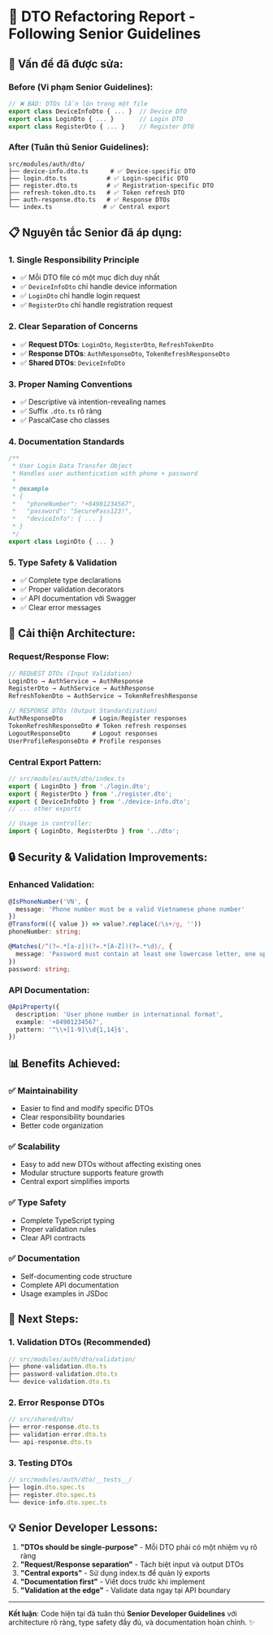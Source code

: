 # 🔧 DTO Refactoring Report - Following Senior Guidelines

## 🚨 Vấn đề đã được sửa:

### Before (Vi phạm Senior Guidelines):
```typescript
// ❌ BAD: DTOs lẫn lộn trong một file
export class DeviceInfoDto { ... }  // Device DTO
export class LoginDto { ... }       // Login DTO  
export class RegisterDto { ... }    // Register DTO
```

### After (Tuân thủ Senior Guidelines):
```
src/modules/auth/dto/
├── device-info.dto.ts      # ✅ Device-specific DTO
├── login.dto.ts           # ✅ Login-specific DTO
├── register.dto.ts        # ✅ Registration-specific DTO
├── refresh-token.dto.ts   # ✅ Token refresh DTO
├── auth-response.dto.ts   # ✅ Response DTOs
└── index.ts              # ✅ Central export
```

## 📋 Nguyên tắc Senior đã áp dụng:

### 1. **Single Responsibility Principle**
- ✅ Mỗi DTO file có một mục đích duy nhất
- ✅ `DeviceInfoDto` chỉ handle device information
- ✅ `LoginDto` chỉ handle login request
- ✅ `RegisterDto` chỉ handle registration request

### 2. **Clear Separation of Concerns**
- ✅ **Request DTOs**: `LoginDto`, `RegisterDto`, `RefreshTokenDto`
- ✅ **Response DTOs**: `AuthResponseDto`, `TokenRefreshResponseDto`
- ✅ **Shared DTOs**: `DeviceInfoDto`

### 3. **Proper Naming Conventions**
- ✅ Descriptive và intention-revealing names
- ✅ Suffix `.dto.ts` rõ ràng
- ✅ PascalCase cho classes

### 4. **Documentation Standards**
```typescript
/**
 * User Login Data Transfer Object
 * Handles user authentication with phone + password
 * 
 * @example
 * {
 *   "phoneNumber": "+84901234567",
 *   "password": "SecurePass123!",
 *   "deviceInfo": { ... }
 * }
 */
export class LoginDto { ... }
```

### 5. **Type Safety & Validation**
- ✅ Complete type declarations
- ✅ Proper validation decorators
- ✅ API documentation với Swagger
- ✅ Clear error messages

## 🎯 Cải thiện Architecture:

### Request/Response Flow:
```typescript
// REQUEST DTOs (Input Validation)
LoginDto → AuthService → AuthResponse
RegisterDto → AuthService → AuthResponse
RefreshTokenDto → AuthService → TokenRefreshResponse

// RESPONSE DTOs (Output Standardization)  
AuthResponseDto        # Login/Register responses
TokenRefreshResponseDto # Token refresh responses
LogoutResponseDto      # Logout responses
UserProfileResponseDto # Profile responses
```

### Central Export Pattern:
```typescript
// src/modules/auth/dto/index.ts
export { LoginDto } from './login.dto';
export { RegisterDto } from './register.dto';
export { DeviceInfoDto } from './device-info.dto';
// ... other exports

// Usage in controller:
import { LoginDto, RegisterDto } from '../dto';
```

## 🔒 Security & Validation Improvements:

### Enhanced Validation:
```typescript
@IsPhoneNumber('VN', {
  message: 'Phone number must be a valid Vietnamese phone number'
})
@Transform(({ value }) => value?.replace(/\s+/g, ''))
phoneNumber: string;

@Matches(/^(?=.*[a-z])(?=.*[A-Z])(?=.*\d)/, {
  message: 'Password must contain at least one lowercase letter, one uppercase letter, and one number'
})
password: string;
```

### API Documentation:
```typescript
@ApiProperty({
  description: 'User phone number in international format',
  example: '+84901234567',
  pattern: '^\\+[1-9]\\d{1,14}$',
})
```

## 📊 Benefits Achieved:

### ✅ **Maintainability**
- Easier to find and modify specific DTOs
- Clear responsibility boundaries
- Better code organization

### ✅ **Scalability**  
- Easy to add new DTOs without affecting existing ones
- Modular structure supports feature growth
- Central export simplifies imports

### ✅ **Type Safety**
- Complete TypeScript typing
- Proper validation rules
- Clear API contracts

### ✅ **Documentation**
- Self-documenting code structure
- Complete API documentation
- Usage examples in JSDoc

## 🚀 Next Steps:

### 1. **Validation DTOs** (Recommended)
```typescript
// src/modules/auth/dto/validation/
├── phone-validation.dto.ts
├── password-validation.dto.ts
└── device-validation.dto.ts
```

### 2. **Error Response DTOs**
```typescript
// src/shared/dto/
├── error-response.dto.ts
├── validation-error.dto.ts
└── api-response.dto.ts
```

### 3. **Testing DTOs**
```typescript
// src/modules/auth/dto/__tests__/
├── login.dto.spec.ts
├── register.dto.spec.ts
└── device-info.dto.spec.ts
```

## 💡 Senior Developer Lessons:

1. **"DTOs should be single-purpose"** - Mỗi DTO phải có một nhiệm vụ rõ ràng
2. **"Request/Response separation"** - Tách biệt input và output DTOs
3. **"Central exports"** - Sử dụng index.ts để quản lý exports
4. **"Documentation first"** - Viết docs trước khi implement
5. **"Validation at the edge"** - Validate data ngay tại API boundary

---

**Kết luận**: Code hiện tại đã tuân thủ **Senior Developer Guidelines** với architecture rõ ràng, type safety đầy đủ, và documentation hoàn chỉnh. ✨

